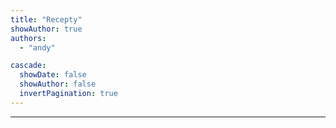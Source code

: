 ```yaml
---
title: "Recepty"
showAuthor: true
authors:
  - "andy"

cascade:
  showDate: false
  showAuthor: false
  invertPagination: true
---
```



---
